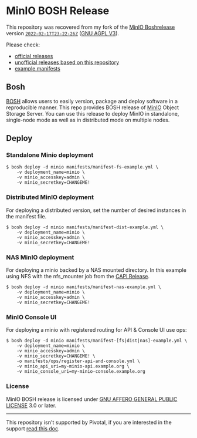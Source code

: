 # MinIO BOSH Release

This repository was recovered from my fork of the [MinIO Boshrelease](https://github.com/minio/minio-boshrelease) version [`2022-02-17T23-22-26Z`](https://github.com/kinjelom/minio-boshrelease/tree/2022-02-17T23-22-26Z) ([GNU AGPL V3](LICENSE)).

Please check:
- [official releases](https://bosh.io/releases/github.com/minio/minio-boshrelease?all=1)
- [unofficial releases based on this repository](https://github.com/kinjelom/minio-boshrelease/releases)
- [example manifests](manifests)

## Bosh

[BOSH](http://bosh.io/) allows users to easily version, package and deploy software in a reproducible manner. This repo provides BOSH release of [MinIO](https://github.com/minio/minio) Object Storage Server. You can use this release to deploy MinIO in standalone, single-node mode as well as in distributed mode on multiple nodes.

## Deploy

### Standalone Minio deployment

``` shell
$ bosh deploy -d minio manifests/manifest-fs-example.yml \
    -v deployment_name=minio \
    -v minio_accesskey=admin \
    -v minio_secretkey=CHANGEME!
```

### Distributed MinIO deployment

For deploying a distributed version, set the number of desired instances in the manifest file.

``` shell
$ bosh deploy -d minio manifests/manifest-dist-example.yml \
    -v deployment_name=minio \
    -v minio_accesskey=admin \
    -v minio_secretkey=CHANGEME!
```

### NAS MinIO deployment

For deploying a minio backed by a NAS mounted directory.  In this example using NFS with the nfs_mounter job from the [CAPI Release](https://github.com/cloudfoundry/capi-release).

``` shell
$ bosh deploy -d minio manifests/manifest-nas-example.yml \
    -v deployment_name=minio \
    -v minio_accesskey=admin \
    -v minio_secretkey=CHANGEME!
```

### MinIO Console UI

For deploying a minio with registered routing for API & Console UI use ops:

``` shell
$ bosh deploy -d minio manifests/manifest-[fs|dist|nas]-example.yml \
    -v deployment_name=minio \
    -v minio_accesskey=admin \
    -v minio_secretkey=CHANGEME! \
    -o manifests/ops/register-api-and-console.yml \
    -v minio_api_uri=my-minio-api.example.org \
    -v minio_console_uri=my-minio-console.example.org
```

### License
MinIO BOSH release is licensed under [GNU AFFERO GENERAL PUBLIC LICENSE](https://www.gnu.org/licenses/agpl-3.0.en.html) 3.0 or later.

---

This repository isn't supported by Pivotal, if you are interested in the support [read this doc](PIVOTAL.md).
